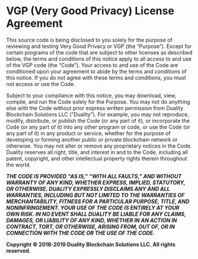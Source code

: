 # **VGP (Very Good Privacy) License Agreement**

This source code is being disclosed to you solely for the purpose of reviewing and testing Very Good Privacy or VGP (the “Purpose”).  Except for certain programs of the code that are subject to other licenses as described below, the terms and conditions of this notice apply to all access to and use of the VGP code (the “Code”).  Your access to and use of the Code are conditioned upon your agreement to abide by the terms and conditions of this notice.  If you do not agree with these terms and conditions, you must not access or use the Code.

Subject to your compliance with this notice, you may download, view, compile, and run the Code solely for the Purpose.  You may not do anything else with the Code without prior express written permission from Duality Blockchain Solutions LLC (“Duality”).  For example, you may not reproduce, modify, distribute, or publish the Code (or any part of it), or incorporate the Code (or any part of it) into any other program or code, or use the Code (or any part of it) in any product or service, whether for the purpose of developing or forming another public or private blockchain network or otherwise.  You may not alter or remove any proprietary notices in the Code.  Duality reserves all right, title, and interest in and to the Code, including all patent, copyright, and other intellectual property rights therein throughout the world.

***THE CODE IS PROVIDED “AS IS,” “WITH ALL FAULTS,” AND WITHOUT WARRANTY OF ANY KIND, WHETHER EXPRESS, IMPLIED, STATUTORY, OR OTHERWISE.  DUALITY EXPRESSLY DISCLAIMS ANY AND ALL WARRANTIES, INCLUDING BUT NOT LIMITED TO THE WARRANTIES OF MERCHANTABILITY, FITNESS FOR A PARTICULAR PURPOSE, TITLE, AND NONINFRINGEMENT.  YOUR USE OF THE CODE IS ENTIRELY AT YOUR OWN RISK.  IN NO EVENT SHALL DUALITY BE LIABLE FOR ANY CLAIMS, DAMAGES, OR LIABILITY OF ANY KIND, WHETHER IN AN ACTION IN CONTRACT, TORT, OR OTHERWISE, ARISING FROM, OUT OF, OR IN CONNECTION WITH THE CODE OR THE USE OF THE CODE.***

****Copyright © 2018-2019 Duality Blockchain Solutions LLC. All rights reserved.****